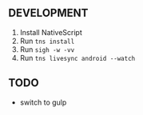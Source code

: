 DEVELOPMENT
-----------
1. Install NativeScript
2. Run `tns install`
3. Run `sigh -w -vv`
4. Run `tns livesync android --watch`

TODO
----
* switch to gulp
